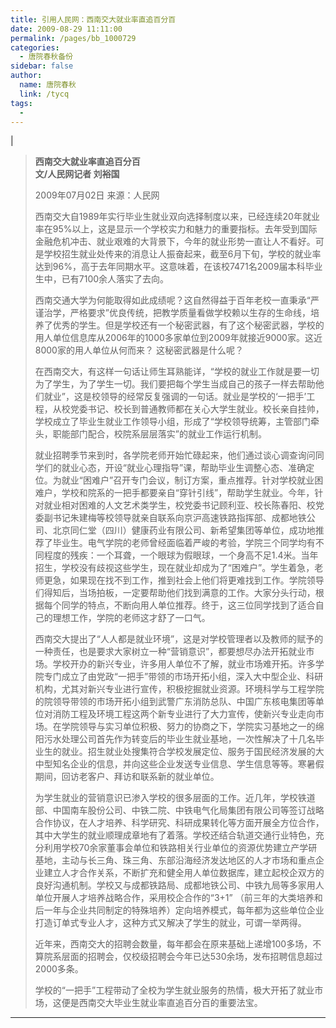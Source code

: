 ```yaml
---
title: 引用人民网：西南交大就业率直追百分百
date: 2009-08-29 11:11:00
permalink: /pages/bb_1000729
categories: 
  - 唐院春秋备份
sidebar: false
author: 
  name: 唐院春秋
  link: /tycq
tags: 
  - 
---
```


|

> **西南交大就业率直追百分百  
>  文/人民网记者 刘裕国**
>
> 2009年07月02日 来源：人民网
>
>
> 西南交大自1989年实行毕业生就业双向选择制度以来，已经连续20年就业率在95%以上，这是显示一个学校实力和魅力的重要指标。去年受到国际金融危机冲击、就业艰难的大背景下，今年的就业形势一直让人不看好。可是学校招生就业处传来的消息让人振奋起来，截至6月下旬，学校的就业率达到96%，高于去年同期水平。这意味着，在该校7471名2009届本科毕业生中，已有7100余人落实了去向。
>
>
> 西南交通大学为何能取得如此成绩呢？这自然得益于百年老校一直秉承“严谨治学，严格要求”优良传统，把教学质量看做学校赖以生存的生命线，培养了优秀的学生。但是学校还有一个秘密武器，有了这个秘密武器，学校的用人单位信息库从2006年的1000多家单位到2009年就接近9000家。这近8000家的用人单位从何而来？
> 这秘密武器是什么呢？
>
>
> 在西南交大，有这样一句话让师生耳熟能详，“学校的就业工作就是要一切为了学生，为了学生一切。我们要把每个学生当成自己的孩子一样去帮助他们就业”，这是校领导的经常反复强调的一句话。就业是学校的‘一把手’工程，从校党委书记、校长到普通教师都在关心大学生就业。校长亲自挂帅，学校成立了毕业生就业工作领导小组，形成了“学校领导统筹，主管部门牵头，职能部门配合，校院系层层落实”的就业工作运行机制。
>
>
> 就业招聘季节来到时，各学院老师开始忙碌起来，他们通过谈心调查询问同学们的就业心态，开设“就业心理指导”课，帮助毕业生调整心态、准确定位。为就业“困难户”召开专门会议，制订方案，重点推荐。针对学校就业困难户，学校和院系的一把手都要亲自“穿针引线”，帮助学生就业。今年，针对就业相对困难的人文艺术类学生，校党委书记顾利亚、校长陈春阳、校党委副书记朱建梅等校领导就亲自联系向京沪高速铁路指挥部、成都地铁公司、北京同仁堂（四川）健康药业有限公司、新希望集团等单位，成功地推荐了毕业生。电气学院的老师曾经面临着严峻的考验，学院三个同学均有不同程度的残疾：一个耳聋，一个眼球为假眼球，一个身高不足1.4米。当年招生，学校没有歧视这些学生，现在就业却成为了“困难户”。学生着急，老师更急，如果现在找不到工作，推到社会上他们将更难找到工作。学院领导们得知后，当场拍板，一定要帮助他们找到满意的工作。大家分头行动，根据每个同学的特点，不断向用人单位推荐。终于，这三位同学找到了适合自己的理想工作，学院的老师这才舒了一口气。
>
>
> 西南交大提出了“人人都是就业环境”，这是对学校管理者以及教师的赋予的一种责任，也是要求大家树立一种“营销意识”，都要想尽办法开拓就业市场。学校开办的新兴专业，许多用人单位不了解，就业市场难开拓。许多学院专门成立了由党政“一把手”带领的市场开拓小组，深入大中型企业、科研机构，尤其对新兴专业进行宣传，积极挖掘就业资源。环境科学与工程学院的院领导带领的市场开拓小组到武警广东消防总队、中国广东核电集团等单位对消防工程及环境工程这两个新专业进行了大力宣传，使新兴专业走向市场。在学院领导与实习单位积极、努力的协商之下，学院实习基地之一的绵阳污水处理公司首先作为转变后的毕业生就业基地，一次性解决了十几名毕业生的就业。招生就业处搜集符合学校发展定位、服务于国民经济发展的大中型知名企业的信息，并向这些企业发送专业信息、学生信息等等。寒暑假期间，回访老客户、拜访和联系新的就业单位。
>
>
> 为学生就业的营销意识已渗入学校的很多层面的工作。近几年，学校铁道部、中国南车股份公司、中铁二院、中铁电气化局集团有限公司等签订战略合作协议，在人才培养、科学研究、科研成果转化等方面开展全方位合作，其中大学生的就业顺理成章地有了着落。学校还结合轨道交通行业特色，充分利用学校70余家董事会单位和铁路相关行业单位的资源优势建立产学研基地，主动与长三角、珠三角、东部沿海经济发达地区的人才市场和重点企业建立人才合作关系，不断扩充和健全用人单位数据库，建立起校企双方的良好沟通机制。学校又与成都铁路局、成都地铁公司、中铁九局等多家用人单位开展人才培养战略合作，采用校企合作的“3+1”
> （前三年的大类培养和后一年与企业共同制定的特殊培养）定向培养模式，每年都为这些单位企业打造订单式专业人才，这种方式又解决了学生的就业，可谓一举两得。
>
> 近年来，西南交大的招聘会数量，每年都会在原来基础上递增100多场，不算院系层面的招聘会，仅校级招聘会今年已达530余场，发布招聘信息超过2000多条。
>
> 学校的“一把手”工程带动了全校为学生就业服务的热情，极大开拓了就业市场，这便是西南交大毕业生就业率直追百分百的重要法宝。  
  
---